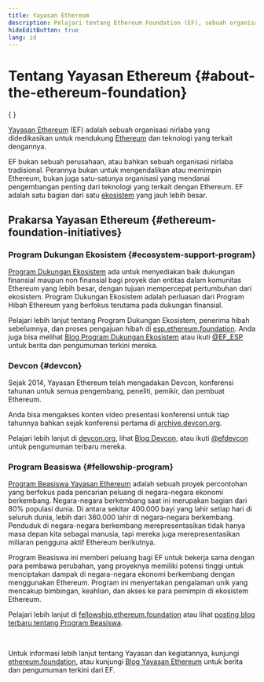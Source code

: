 ```yaml
---
title: Yayasan Ethereum
description: Pelajari tentang Ethereum Foundation (EF), sebuah organisasi nirlaba yang didedikasikan untuk mendukung Ethereum beserta teknologi yang terkait dengannya.
hideEditButton: true
lang: id
---
```


# Tentang Yayasan Ethereum {#about-the-ethereum-foundation}

{
<Logo/>
}

[Yayasan Ethereum](http://ethereum.foundation/) (EF) adalah sebuah organisasi nirlaba yang didedikasikan untuk mendukung [Ethereum](/what-is-ethereum/) dan teknologi yang terkait dengannya.

EF bukan sebuah perusahaan, atau bahkan sebuah organisasi nirlaba tradisional. Perannya bukan untuk mengendalikan atau memimpin Ethereum, bukan juga satu-satunya organisasi yang mendanai pengembangan penting dari teknologi yang terkait dengan Ethereum. EF adalah satu bagian dari satu [ekosistem](/community/) yang jauh lebih besar.

## Prakarsa Yayasan Ethereum {#ethereum-foundation-initiatives}

### Program Dukungan Ekosistem {#ecosystem-support-program}

[Program Dukungan Ekosistem](https://esp.ethereum.foundation/) ada untuk menyediakan baik dukungan finansial maupun non finansial bagi proyek dan entitas dalam komunitas Ethereum yang lebih besar, dengan tujuan mempercepat pertumbuhan dari ekosistem. Program Dukungan Ekosistem adalah perluasan dari Program Hibah Ethereum yang berfokus terutama pada dukungan finansial.

Pelajari lebih lanjut tentang Program Dukungan Ekosistem, penerima hibah sebelumnya, dan proses pengajuan hibah di [esp.ethereum.foundation](https://esp.ethereum.foundation/). Anda juga bisa melihat [Blog Program Dukungan Ekosistem](https://blog.ethereum.org/category/ecosystem-support-program/) atau ikuti [@EF_ESP](https://twitter.com/EF_ESP) untuk berita dan pengumuman terkini mereka.

### Devcon {#devcon}

Sejak 2014, Yayasan Ethereum telah mengadakan Devcon, konferensi tahunan untuk semua pengembang, peneliti, pemikir, dan pembuat Ethereum.

Anda bisa mengakses konten video presentasi konferensi untuk tiap tahunnya bahkan sejak konferensi pertama di [archive.devcon.org](https://archive.devcon.org/).

Pelajari lebih lanjut di [devcon.org](https://devcon.org/), lihat [Blog Devcon](https://devcon.org/en/blogs/), atau ikuti [@efdevcon](https://twitter.com/EFDevcon) untuk pengumuman terbaru mereka.

### Program Beasiswa {#fellowship-program}

[Program Beasiswa Yayasan Ethereum](https://fellowship.ethereum.foundation/) adalah sebuah proyek percontohan yang berfokus pada pencarian peluang di negara-negara ekonomi berkembang. Negara-negara berkembang saat ini merupakan bagian dari 80% populasi dunia. Di antara sekitar 400.000 bayi yang lahir setiap hari di seluruh dunia, lebih dari 360.000 lahir di negara-negara berkembang. Penduduk di negara-negara berkembang merepresentasikan tidak hanya masa depan kita sebagai manusia, tapi mereka juga merepresentasikan miliaran pengguna aktif Ethereum berikutnya.

Program Beasiswa ini memberi peluang bagi EF untuk bekerja sama dengan para pembawa perubahan, yang proyeknya memiliki potensi tinggi untuk menciptakan dampak di negara-negara ekonomi berkembang dengan menggunakan Ethereum. Program ini menyertakan pengalaman unik yang mencakup bimbingan, keahlian, dan akses ke para pemimpin di ekosistem Ethereum.

Pelajari lebih lanjut di [fellowship.ethereum.foundation](https://fellowship.ethereum.foundation/) atau lihat [posting blog terbaru tentang Program Beasiswa](https://blog.ethereum.org/2021/05/07/ethereum-for-the-next-billion/).

<br/>

Untuk informasi lebih lanjut tentang Yayasan dan kegiatannya, kunjungi [ethereum.foundation](http://ethereum.foundation/), atau kunjungi [Blog Yayasan Ethereum](https://blog.ethereum.org/) untuk berita dan pengumuman terkini dari EF.
